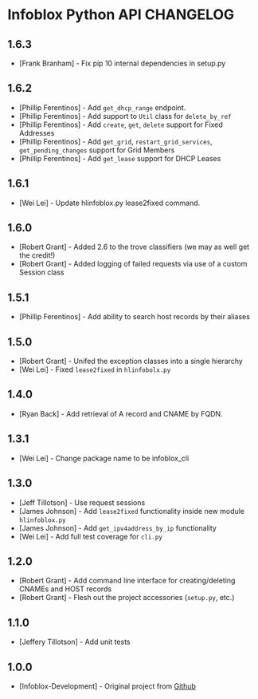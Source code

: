 Infoblox Python API CHANGELOG
=============================

1.6.3
---
* [Frank Branham] - Fix pip 10 internal dependencies in setup.py

1.6.2
---
* [Phillip Ferentinos] - Add `get_dhcp_range` endpoint.
* [Phillip Ferentinos] - Add support to `Util` class for `delete_by_ref`
* [Phillip Ferentinos] - Add `create`, `get`, `delete` support for Fixed Addresses
* [Phillip Ferentinos] - Add `get_grid`, `restart_grid_services`, `get_pending_changes` support for Grid Members
* [Phillip Ferentinos] - Add `get_lease` support for DHCP Leases

1.6.1
---
* [Wei Lei] - Update hlinfoblox.py lease2fixed command.

1.6.0
---

* [Robert Grant] - Added 2.6 to the trove classifiers (we may as well get the credit!)
* [Robert Grant] - Added logging of failed requests via use of a custom Session class

1.5.1
-----

* [Phillip Ferentinos] - Add ability to search host records by their aliases

1.5.0
-----

* [Robert Grant] - Unifed the exception classes into a single hierarchy
* [Wei Lei] - Fixed `lease2fixed` in `hlinfobolx.py`

1.4.0
-----
* [Ryan Back] - Add retrieval of A record and CNAME by FQDN.

1.3.1
----

* [Wei Lei] - Change package name to be infoblox_cli

1.3.0
-----

 * [Jeff Tillotson] - Use request sessions
 * [James Johnson] - Add `lease2fixed` functionality inside new module `hlinfoblox.py`
 * [James Johnson] - Add `get_ipv4address_by_ip` functionality
 * [Wei Lei] - Add full test coverage for `cli.py`

1.2.0
-----

 * [Robert Grant] - Add command line interface for creating/deleting CNAMEs and HOST records
 * [Robert Grant] - Flesh out the project accessories (`setup.py`, etc.)

1.1.0
-----

 * [Jeffery Tillotson] - Add unit tests

1.0.0
-----

 * [Infoblox-Development] - Original project from [Github](https://github.com/Infoblox-Development/Infoblox-API-Python)
